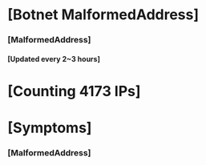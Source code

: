 # [Botnet MalformedAddress]
### [MalformedAddress]
#### [Updated every 2~3 hours]

# [Counting 4173 IPs]

# [Symptoms] 
###   [MalformedAddress]

